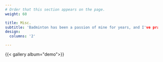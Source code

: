 ```yaml
---
# Order that this section appears on the page.
weight: 60

title: Misc.
subtitle: 'Badminton has been a passion of mine for years, and I've practiced it for three years. '
design:
  columns: '2'

---
```


{{< gallery album="demo">}}

